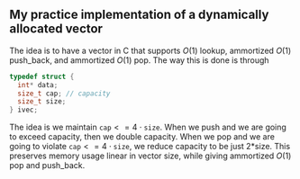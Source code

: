 ## My practice implementation of a dynamically allocated vector

The idea is to have a vector in C that supports $O(1)$ lookup, ammortized $O(1$) push_back, and ammortized $O(1)$ pop.
The way this is done is through
```C
typedef struct {
  int* data;
  size_t cap; // capacity
  size_t size;
} ivec;
```

The idea is we maintain $\texttt{cap} <= 4\cdot\texttt{size}$. When we push and we are going to exceed capacity, then we double capacity. When we pop and we are going to violate $\texttt{cap} <= 4\cdot\texttt{size}$, we reduce capacity to be just 2*size. This preserves memory usage linear in vector size, while giving ammortized $O(1)$ pop and push_back.